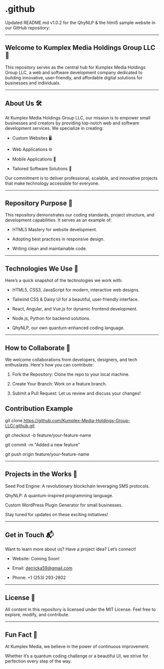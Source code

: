 # .github
Updated README.md v1.0.2 for the QhyNLP & the html5 sample website in our GitHub repository:


---

## Welcome to Kumplex Media Holdings Group LLC 🌟

This repository serves as the central hub for Kumplex Media Holdings Group LLC, a web and software development company dedicated to building innovative, user-friendly, and affordable digital solutions for businesses and individuals.


---

## About Us 🛠️

At Kumplex Media Holdings Group LLC, our mission is to empower small businesses and creators by providing top-notch web and software development services. We specialize in creating:

- Custom Websites 🖥️

- Web Applications 🌐

- Mobile Applications 📱

- Tailored Software Solutions 🤖


Our commitment is to deliver professional, scalable, and innovative projects that make technology accessible for everyone.


---

## Repository Purpose 📂

This repository demonstrates our coding standards, project structure, and development capabilities. It serves as an example of:

- HTML5 Mastery for website development.

- Adopting best practices in responsive design.

- Writing clean and maintainable code.



---

## Technologies We Use 🔧

Here’s a quick snapshot of the technologies we work with:

- HTML5, CSS3, JavaScript for modern, interactive web designs.

- Tailwind CSS & Daisy UI for a beautiful, user-friendly interface.

- React, Angular, and Vue.js for dynamic frontend development.

- Node.js, Python for backend solutions.

- QhyNLP, our own quantum-enhanced coding language.



---

## How to Collaborate 🤝

We welcome collaborations from developers, designers, and tech enthusiasts. Here's how you can contribute:

1. Fork the Repository: Clone the repo to your local machine.


2. Create Your Branch: Work on a feature branch.


3. Submit a Pull Request: Let us review and discuss your changes!



## Contribution Example

git clone https://github.com/Kumplex-Media-Holdings-Group-LLC/.github.git

git checkout -b feature/your-feature-name

git commit -m "Added a new feature"

git push origin feature/your-feature-name


---

## Projects in the Works 🚀

Seed Pod Engine: A revolutionary blockchain leveraging SMS protocols.

QhyNLP: A quantum-inspired programming language.

Custom WordPress Plugin Generator for small businesses.


Stay tuned for updates on these exciting initiatives!


---

## Get in Touch 📬

Want to learn more about us? Have a project idea? Let’s connect!

- Website: Coming Soon!

- Email: derricka59@gmail.com

- Phone: +1 (253) 293-2802



---

## License 📜

All content in this repository is licensed under the MIT License. Feel free to explore, modify, and contribute.


---

## Fun Fact 🎉

At Kumplex Media, we believe in the power of continuous improvement. 

Whether it’s a quantum coding challenge or a beautiful UI, we strive for perfection every step of the way.

